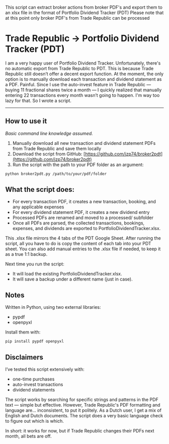 This script can extract broker actions from broker PDF's and export them to an xlsx file in the format of Portfolio Dividend Tracker (PDT)
Please note that at this point only broker PDF's from Trade Republic can be processed

# Trade Republic → Portfolio Dividend Tracker (PDT)
I am a very happy user of Portfolio Dividend Tracker. Unfortunately, there's no automatic export from Trade Republic to PDT. This is because Trade Republic still doesn’t offer a decent export function. At the moment, the only option is to manually download each transaction and dividend statement as a PDF. Painful.
Since I use the auto-invest feature in Trade Republic — buying 11 fractional shares twice a month — I quickly realized that manually entering 22 transactions every month wasn’t going to happen. I'm way too lazy for that. So I wrote a script.

---

## How to use it
_Basic command line knowledge assumed._

1. Manually download all new transaction and dividend statement PDFs from Trade Republic and save them locally
2. Download the script from GitHub: [https://github.com/jzp74/broker2pdt](https://github.com/jzp74/broker2pdt)
3. Run the script with the path to your PDF folder as an argument:
~~~bash
python broker2pdt.py /path/to/your/pdf/folder
~~~

## What the script does:
- For every transaction PDF, it creates a new transaction, booking, and any applicable expenses
- For every dividend statement PDF, it creates a new dividend entry
- Processed PDFs are renamed and moved to a processed/ subfolder
- Once all PDFs are parsed, the collected transactions, bookings, expenses, and dividends are exported to PortfolioDividendTracker.xlsx.

This .xlsx file mirrors the 4 tabs of the PDT Google Sheet. After running the script, all you have to do is copy the content of each tab into your PDT sheet. You can also add manual entries to the .xlsx file if needed, to keep it as a true 1:1 backup.

Next time you run the script:
- It will load the existing PortfolioDividendTracker.xlsx.
- It will save a backup under a different name (just in case).

## Notes
Written in Python, using two external libraries:
- pypdf
- openpyxl

Install them with:
~~~bash
pip install pypdf openpyxl
~~~

## Disclaimers
I’ve tested this script extensively with:
- one-time purchases
- auto-invest transactions
- dividend statements

The script works by searching for specific strings and patterns in the PDF text — simple but effective. However, Trade Republic's PDF formatting and language are... inconsistent, to put it politely. As a Dutch user, I get a mix of English and Dutch documents. The script does a very basic language check to figure out which is which.

In short: it works for now, but if Trade Republic changes their PDFs next month, all bets are off.
